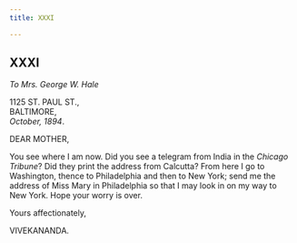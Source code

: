 ```yaml
---
title: XXXI

---
```





  

  


## XXXI

*To Mrs. George W. Hale*

1125 ST. PAUL ST.,  
BALTIMORE,  
*October, 1894*.

DEAR MOTHER,

You see where I am now. Did you see a telegram from India in the
*Chicago Tribune*? Did they print the address from Calcutta? From here I
go to Washington, thence to Philadelphia and then to New York; send me
the address of Miss Mary in Philadelphia so that I may look in on my way
to New York. Hope your worry is over. 

Yours affectionately,

VIVEKANANDA.


